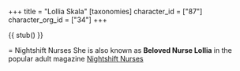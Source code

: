 +++
title = "Lollia Skala"
[taxonomies]
character_id = ["87"]
character_org_id = ["34"]
+++

{{ stub() }}

= Nightshift Nurses
She is also known as **Beloved Nurse Lollia** in the popular adult magazine [Nightshift Nurses](@/organizations/nightshift-nurses.md)
